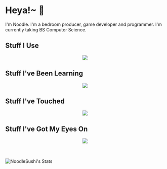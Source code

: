 # Heya!~ 👋
I'm Noodle. I'm a bedroom producer, game developer and programmer. I'm currently taking BS Computer Science.
<!--
**NoodleSushi/NoodleSushi** is a ✨ _special_ ✨ repository because its `README.md` (this file) appears on your GitHub profile.

Here are some ideas to get you started:

- 🔭 I’m currently working on ...
- 🌱 I’m currently learning ...
- 👯 I’m looking to collaborate on ...
- 🤔 I’m looking for help with ...
- 💬 Ask me about ...
- 📫 How to reach me: ...
- 😄 Pronouns: ...
- ⚡ Fun fact: ...
-->


## Stuff I Use
<div align="center">
	<a href="https://skillicons.dev">
	    <img src="https://skillicons.dev/icons?i=cs,py,godot,svelte,vscode,git,github" />
	</a>
</div>

## Stuff I've Been Learning
<div align="center">
	<a href="https://skillicons.dev">
	    <img src="https://skillicons.dev/icons?i=html,css,js,ts,nodejs,react,express,mysql" />
	</a>
</div>


## Stuff I've Touched
<div align="center">
	<a href="https://skillicons.dev">
	    <img src="https://skillicons.dev/icons?i=go,java,c,php" />
	</a>
</div>

## Stuff I've Got My Eyes On
<div align="center">
	<a href="https://skillicons.dev">
	    <img src="https://skillicons.dev/icons?i=deno,rust,vue,sass,haxe" />
	</a>
</div>
<br>
<br>


![NoodleSushi's Stats](https://github-readme-stats.vercel.app/api?username=NoodleSushi&theme=dracula&show_icons=true&hide_border=true&count_private=true)
